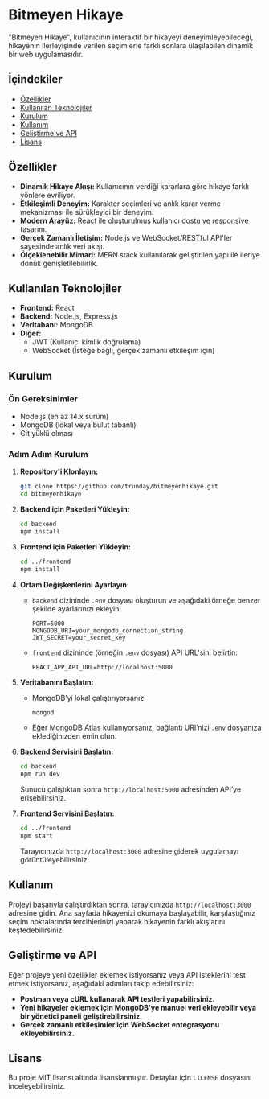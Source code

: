 # Bitmeyen Hikaye

"Bitmeyen Hikaye", kullanıcının interaktif bir hikayeyi deneyimleyebileceği, hikayenin ilerleyişinde verilen seçimlerle farklı sonlara ulaşılabilen dinamik bir web uygulamasıdır.

## İçindekiler

* [Özellikler](https://chatgpt.com/c/67b50651-2760-8011-85cd-cda7157aae2a#%C3%B6zellikler)
* [Kullanılan Teknolojiler](https://chatgpt.com/c/67b50651-2760-8011-85cd-cda7157aae2a#kullan%C4%B1lan-teknolojiler)
* [Kurulum](https://chatgpt.com/c/67b50651-2760-8011-85cd-cda7157aae2a#kurulum)
* [Kullanım](https://chatgpt.com/c/67b50651-2760-8011-85cd-cda7157aae2a#kullan%C4%B1m)
* [Geliştirme ve API](https://chatgpt.com/c/67b50651-2760-8011-85cd-cda7157aae2a#geli%C5%9Ftirme-ve-api)
* [Lisans](https://chatgpt.com/c/67b50651-2760-8011-85cd-cda7157aae2a#lisans)

## Özellikler

* **Dinamik Hikaye Akışı:** Kullanıcının verdiği kararlara göre hikaye farklı yönlere evriliyor.
* **Etkileşimli Deneyim:** Karakter seçimleri ve anlık karar verme mekanizması ile sürükleyici bir deneyim.
* **Modern Arayüz:** React ile oluşturulmuş kullanıcı dostu ve responsive tasarım.
* **Gerçek Zamanlı İletişim:** Node.js ve WebSocket/RESTful API'ler sayesinde anlık veri akışı.
* **Ölçeklenebilir Mimari:** MERN stack kullanılarak geliştirilen yapı ile ileriye dönük genişletilebilirlik.

## Kullanılan Teknolojiler

* **Frontend:** React
* **Backend:** Node.js, Express.js
* **Veritabanı:** MongoDB
* **Diğer:**
  * JWT (Kullanıcı kimlik doğrulama)
  * WebSocket (İsteğe bağlı, gerçek zamanlı etkileşim için)

## Kurulum

### Ön Gereksinimler

* Node.js (en az 14.x sürüm)
* MongoDB (lokal veya bulut tabanlı)
* Git yüklü olması

### Adım Adım Kurulum

1. **Repository'i Klonlayın:**

   ```bash
   git clone https://github.com/trunday/bitmeyenhikaye.git
   cd bitmeyenhikaye
   ```
2. **Backend için Paketleri Yükleyin:**

   ```bash
   cd backend
   npm install
   ```
3. **Frontend için Paketleri Yükleyin:**

   ```bash
   cd ../frontend
   npm install
   ```
4. **Ortam Değişkenlerini Ayarlayın:**

   * `backend` dizininde `.env` dosyası oluşturun ve aşağıdaki örneğe benzer şekilde ayarlarınızı ekleyin:
     ```env
     PORT=5000
     MONGODB_URI=your_mongodb_connection_string
     JWT_SECRET=your_secret_key
     ```
   * `frontend` dizininde (örneğin `.env` dosyası) API URL'sini belirtin:
     ```env
     REACT_APP_API_URL=http://localhost:5000
     ```
5. **Veritabanını Başlatın:**

   * MongoDB’yi lokal çalıştırıyorsanız:
     ```bash
     mongod
     ```
   * Eğer MongoDB Atlas kullanıyorsanız, bağlantı URI’nizi `.env` dosyanıza eklediğinizden emin olun.
6. **Backend Servisini Başlatın:**

   ```bash
   cd backend
   npm run dev
   ```

   Sunucu çalıştıktan sonra `http://localhost:5000` adresinden API’ye erişebilirsiniz.
7. **Frontend Servisini Başlatın:**

   ```bash
   cd ../frontend
   npm start
   ```

   Tarayıcınızda `http://localhost:3000` adresine giderek uygulamayı görüntüleyebilirsiniz.

## Kullanım

Projeyi başarıyla çalıştırdıktan sonra, tarayıcınızda `http://localhost:3000` adresine gidin. Ana sayfada hikayenizi okumaya başlayabilir, karşılaştığınız seçim noktalarında tercihlerinizi yaparak hikayenin farklı akışlarını keşfedebilirsiniz.

## Geliştirme ve API

Eğer projeye yeni özellikler eklemek istiyorsanız veya API isteklerini test etmek istiyorsanız, aşağıdaki adımları takip edebilirsiniz:

* **Postman veya cURL kullanarak API testleri yapabilirsiniz.**
* **Yeni hikayeler eklemek için MongoDB'ye manuel veri ekleyebilir veya bir yönetici paneli geliştirebilirsiniz.**
* **Gerçek zamanlı etkileşimler için WebSocket entegrasyonu ekleyebilirsiniz.**

## Lisans

Bu proje MIT lisansı altında lisanslanmıştır. Detaylar için `LICENSE` dosyasını inceleyebilirsiniz.
